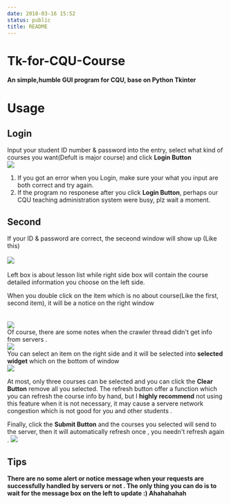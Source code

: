 ```yaml
---
date: 2018-03-16 15:52
status: public
title: README
---
```


# Tk-for-CQU-Course
**An simple,humble GUI program for CQU, base on Python Tkinter**

# Usage
   

## Login
 Input your student ID number & password into the entry, select what kind of courses you want(Defult is major course) and click **Login Button**
</br>
![](https://github.com/WananpIG/Tk-for-CQU-Course/blob/master/_image/README/15-55-25.jpg)
</br> 
1. If you got an error when you Login, make sure your what you input are both correct and try again.
2. If the program no responese after you click **Login Button**, perhaps  our CQU teaching administration system were busy, plz wait a moment.
## Second 
If your ID & password are correct, the seceond window will show up
(Like this)
</br>  
![](https://github.com/WananpIG/Tk-for-CQU-Course/blob/master/_image/README/15-57-30.jpg)
</br>  
Left box is about lesson list while right side box will contain the course detailed information you choose on the left side.
</br>  

When you double click on the item which is no about course(Like the first, second item), it will be a notice on the right window  
</br>  
![](https://github.com/WananpIG/Tk-for-CQU-Course/blob/master/_image/README/16-15-50.jpg)
</br> 
Of course, there are some notes when the crawler thread didn't get info from servers .
</br>
![](https://github.com/WananpIG/Tk-for-CQU-Course/blob/master/_image/README/16-59-02.jpg)
</br> 
You can select an item on the right side and it will be selected into **selected widget** which on the bottom of window
</br> 
![](https://github.com/WananpIG/Tk-for-CQU-Course/blob/master/_image/README/16-36-45.jpg)
</br>

At most,   only three courses can be selected and you can click the **Clear Button** remove all you selected.
The refresh button offer a function which you can refresh  the course info by hand, but  I **highly recommend**  not using this feature when it is not necessary, it may cause a servere network congestion which is not good for you and other students .
</br>

Finally, click the **Submit Button** and the courses you selected will send to the server,  then it will automatically refresh once , you needn't refresh again .
![](https://github.com/WananpIG/Tk-for-CQU-Course/blob/master/_image/README/17-09-07.jpg)
</br>
## Tips
**There are no some alert or notice message when your  requests are successfully handled by servers or not .
The only thing you can do is to wait for the message box on the left to update :)
Ahahahahah**









